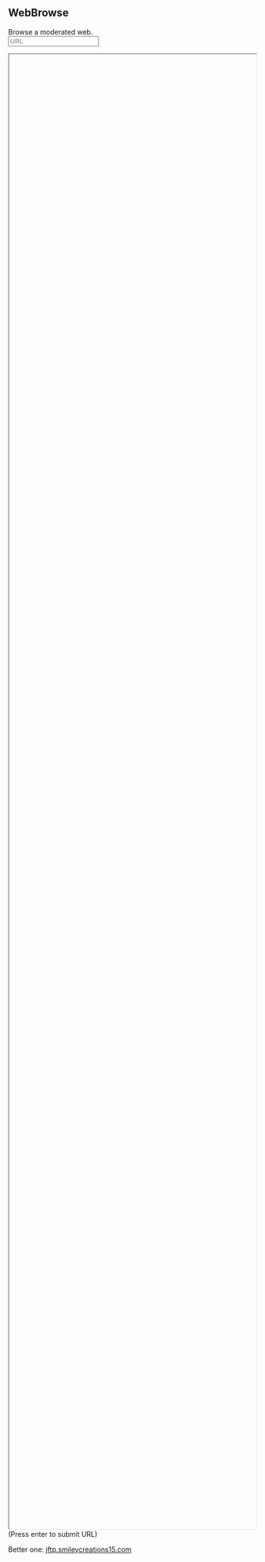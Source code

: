 ## WebBrowse
Browse a moderated web.  
<input type="text" placeholder="URL" onkeydown="if (event.keyCode === 13){document.querySelector('#i').src = `/files/websites/${this.value}`}">
<iframe src="about:blank" id="i" style="width:100%;height:75vh;display:block;"></iframe>
(Press enter to submit URL)

Better one:
[jftp.smileycreations15.com](https://jftp.smileycreations15.com)
